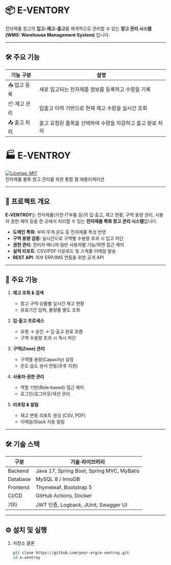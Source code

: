 # 📦 E-VENTORY

전자제품 창고의 **입고-재고-출고**를 체계적으로 관리할 수 있는 **창고 관리 시스템(WMS: Warehouse Management System)** 입니다.

---

## 🛠️ 주요 기능

| 기능 구분 | 설명 |
|----------|------|
| 📥 입고 등록 | 새로 입고되는 전자제품 정보를 등록하고 수량을 기록 |
| 📦 재고 관리 | 입출고 이력 기반으로 현재 재고 수량을 실시간 조회 |
| 📤 출고 처리 | 출고 요청된 품목을 선택하여 수량을 차감하고 출고 완료 처리 |







# 🏭 E‑VENTROY

[![License: MIT](https://img.shields.io/badge/License-MIT-blue.svg)](LICENSE)  
전자제품 물류·창고 관리를 위한 통합 웹 애플리케이션

---

## 📖 프로젝트 개요

**E‑VENTROY**는 전자제품(가전·IT부품 등)의 입·출고, 재고 현황, 구역 용량 관리, 사용자 권한 제어 등을 한 곳에서 처리할 수 있는 **전자제품 특화 창고 관리 시스템**입니다.

- **도메인 특화**: 부피·무게·온도 등 전자제품 특성 반영  
- **구역 용량 검증**: 실시간으로 구역별 수용량 초과 시 입고 차단  
- **권한 관리**: 관리자·매니저·일반 사용자별 기능/화면 접근 제어  
- **실적 리포트**: CSV/PDF 다운로드 및 스케줄 이메일 발송  
- **REST API**: 외부 ERP/IMS 연동을 위한 공개 API

---

## 🚀 주요 기능

1. **재고 조회 & 검색**  
   - 창고·구역·상품별 실시간 재고 현황  
   - 유효기간 임박, 불량품 별도 조회  

2. **입·출고 프로세스**  
   - 요청 → 승인 → 입·출고 완료 흐름  
   - 구역 수용량 초과 시 즉시 차단  

3. **구역(Zone) 관리**  
   - 구역별 용량(Capacity) 설정  
   - 온도·습도 센서 연동(추후 지원)  

4. **사용자·권한 관리**  
   - 역할 기반(Role‑based) 접근 제어  
   - 로그인/로그아웃/세션 관리  

5. **리포팅 & 알림**  
   - 재고 변동 리포트 생성 (CSV, PDF)  
   - 이메일/Slack 자동 알림  

---

## 🛠️ 기술 스택

| 구분         | 기술·라이브러리                         |
|--------------|-----------------------------------------|
| Backend      | Java 17, Spring Boot, Spring MVC, MyBatis  |
| Database     | MySQL 8 / InnoDB                        |
| Frontend     | Thymeleaf, Bootstrap 5                  |
| CI/CD        | GitHub Actions, Docker                  |
| 기타         | JWT 인증, Logback, JUnit, Swagger UI    |

---

## ⚙️ 설치 및 실행

1. 저장소 클론  
   ```bash
   git clone https://github.com/your-org/e-ventroy.git
   cd e-ventroy

    






